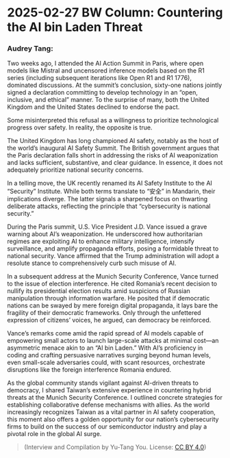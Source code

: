 # 2025-02-27 BW Column: Countering the AI bin Laden Threat

### Audrey Tang:

Two weeks ago, I attended the AI Action Summit in Paris, where open models like Mistral and uncensored inference models based on the R1 series (including subsequent iterations like Open R1 and R1 1776), dominated discussions. At the summit’s conclusion, sixty-one nations jointly signed a declaration committing to develop technology in an “open, inclusive, and ethical” manner. To the surprise of many, both the United Kingdom and the United States declined to endorse the pact.

Some misinterpreted this refusal as a willingness to prioritize technological progress over safety. In reality, the opposite is true.

The United Kingdom has long championed AI safety, notably as the host of the world’s inaugural AI Safety Summit. The British government argues that the Paris declaration falls short in addressing the risks of AI weaponization and lacks sufficient, substantive, and clear guidance. In essence, it does not adequately prioritize national security concerns.

In a telling move, the UK recently renamed its AI Safety Institute to the AI “Security” Institute. While both terms translate to “安全” in Mandarin, their implications diverge. The latter signals a sharpened focus on thwarting deliberate attacks, reflecting the principle that “cybersecurity is national security.”

During the Paris summit, U.S. Vice President J.D. Vance issued a grave warning about AI’s weaponization. He underscored how authoritarian regimes are exploiting AI to enhance military intelligence, intensify surveillance, and amplify propaganda efforts, posing a formidable threat to national security. Vance affirmed that the Trump administration will adopt a resolute stance to comprehensively curb such misuse of AI.

In a subsequent address at the Munich Security Conference, Vance turned to the issue of election interference. He cited Romania’s recent decision to nullify its presidential election results amid suspicions of Russian manipulation through information warfare. He posited that if democratic nations can be swayed by mere foreign digital propaganda, it lays bare the fragility of their democratic frameworks. Only through the unfettered expression of citizens’ voices, he argued, can democracy be reinforced.

Vance’s remarks come amid the rapid spread of AI models capable of empowering small actors to launch large-scale attacks at minimal cost—an asymmetric menace akin to an “AI bin Laden.” With AI’s proficiency in coding and crafting persuasive narratives surging beyond human levels, even small-scale adversaries could, with scant resources, orchestrate disruptions like the foreign interference Romania endured.

As the global community stands vigilant against AI-driven threats to democracy, I shared Taiwan’s extensive experience in countering hybrid threats at the Munich Security Conference. I outlined concrete strategies for establishing collaborative defense mechanisms with allies. As the world increasingly recognizes Taiwan as a vital partner in AI safety cooperation, this moment also offers a golden opportunity for our nation’s cybersecurity firms to build on the success of our semiconductor industry and play a pivotal role in the global AI surge.

> (Interview and Compilation by Yu-Tang You. License: [CC BY 4.0](https://creativecommons.org/licenses/by/4.0/deed.en))
